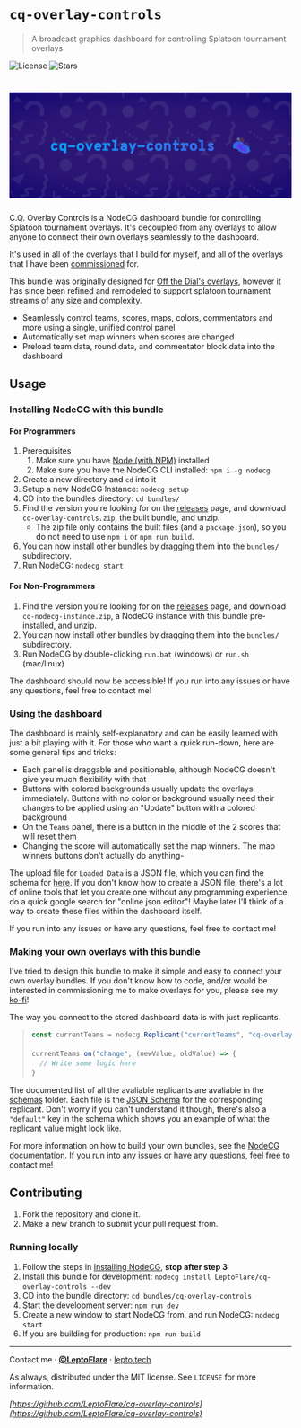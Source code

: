 # `cq-overlay-controls`
> A broadcast graphics dashboard for controlling Splatoon tournament overlays

![License][license-shield]
![Stars][stars-shield]
# ![Banner](banner.png)

C.Q. Overlay Controls is a NodeCG dashboard bundle for controlling Splatoon tournament overlays. It's decoupled from any overlays to allow anyone to connect their own overlays seamlessly to the dashboard.

It's used in all of the overlays that I build for myself, and all of the overlays that I have been [commissioned](https://ko-fi.com/leptoflare/commissions) for.

This bundle was originally designed for [Off the Dial's overlays](https://github.com/offthedial/overlays), however it has since been refined and remodeled to support splatoon tournament streams of any size and complexity.

- Seamlessly control teams, scores, maps, colors, commentators and more using a single, unified control panel
- Automatically set map winners when scores are changed
- Preload team data, round data, and commentator block data into the dashboard

## Usage <!-- Using the product -->
### Installing NodeCG with this bundle
#### For Programmers
1. Prerequisites
   1. Make sure you have [Node (with NPM)](https://nodejs.org) installed
   2. Make sure you have the NodeCG CLI installed: `npm i -g nodecg`
2. Create a new directory and `cd` into it
3. Setup a new NodeCG Instance: `nodecg setup`
4. CD into the bundles directory: `cd bundles/`
5. Find the version you're looking for on the [releases](https://github.com/LeptoFlare/cq-overlay-controls/releases) page, and download `cq-overlay-controls.zip`, the built bundle, and unzip.
   - The zip file only contains the built files (and a `package.json`), so you do not need to use `npm i` or `npm run build`.
6. You can now install other bundles by dragging them into the `bundles/` subdirectory.
7. Run NodeCG: `nodecg start`

#### For Non-Programmers
1. Find the version you're looking for on the [releases](https://github.com/LeptoFlare/cq-overlay-controls/releases) page, and download `cq-nodecg-instance.zip`, a NodeCG instance with this bundle pre-installed, and unzip.
2. You can now install other bundles by dragging them into the `bundles/` subdirectory.
3. Run NodeCG by double-clicking `run.bat` (windows) or `run.sh` (mac/linux)

The dashboard should now be accessible! If you run into any issues or have any questions, feel free to contact me!

### Using the dashboard
The dashboard is mainly self-explanatory and can be easily learned with just a bit playing with it. For those who want a quick run-down, here are some general tips and tricks:
- Each panel is draggable and positionable, although NodeCG doesn't give you much flexibility with that
- Buttons with colored backgrounds usually update the overlays immediately. Buttons with no color or background usually need their changes to be applied using an "Update" button with a colored background
- On the `Teams` panel, there is a button in the middle of the 2 scores that will reset them
- Changing the score will automatically set the map winners. The map winners buttons don't actually do anything-

The upload file for `Loaded Data` is a JSON file, which you can find the schema for [here](https://github.com/LeptoFlare/cq-overlay-controls/blob/main/schemas/loadedData.json). If you don't know how to create a JSON file, there's a lot of online tools that let you create one without any programming experience, do a quick google search for "online json editor"! Maybe later I'll think of a way to create these files within the dashboard itself.

If you run into any issues or have any questions, feel free to contact me!

### Making your own overlays with this bundle
I've tried to design this bundle to make it simple and easy to connect your own overlay bundles. If you don't know how to code, and/or would be interested in commissioning me to make overlays for you, please see my [ko-fi](https://ko-fi.com/leptoflare/commissions)!

The way you connect to the stored dashboard data is with just replicants.
> ```js
> const currentTeams = nodecg.Replicant("currentTeams", "cq-overlay-controls");
>
> currentTeams.on("change", (newValue, oldValue) => {
>   // Write some logic here
> }
> ```

The documented list of all the avaliable replicants are avaliable in the [schemas](/schemas) folder. Each file is the [JSON Schema](https://json-schema.org) for the corresponding replicant. Don't worry if you can't understand it though, there's also a `"default"` key in the schema which shows you an example of what the replicant value might look like.

For more information on how to build your own bundles, see the [NodeCG documentation](https://www.nodecg.dev/docs/creating-bundles). If you run into any issues or have any questions, feel free to contact me!

## Contributing <!-- Using the source -->
1. Fork the repository and clone it.
2. Make a new branch to submit your pull request from.

### Running locally
1. Follow the steps in [Installing NodeCG](#installing-nodecg-with-this-bundle), **stop after step 3**
2. Install this bundle for development: `nodecg install LeptoFlare/cq-overlay-controls --dev`
3. CD into the bundle directory: `cd bundles/cq-overlay-controls`
4. Start the development server: `npm run dev`
5. Create a new window to start NodeCG from, and run NodeCG: `nodecg start`
6. If you are building for production: `npm run build`

---

Contact me · [**@LeptoFlare**](https://github.com/LeptoFlare) · [lepto.tech](https://lepto.tech)

As always, distributed under the MIT license. See `LICENSE` for more information.

_[https://github.com/LeptoFlare/cq-overlay-controls](https://github.com/LeptoFlare/cq-overlay-controls)_

<!-- markdown links & imgs -->
[stars-shield]: https://img.shields.io/github/stars/LeptoFlare/cq-overlay-controls.svg?style=social
[license-shield]: https://img.shields.io/github/license/LeptoFlare/cq-overlay-controls.svg?style=flat
